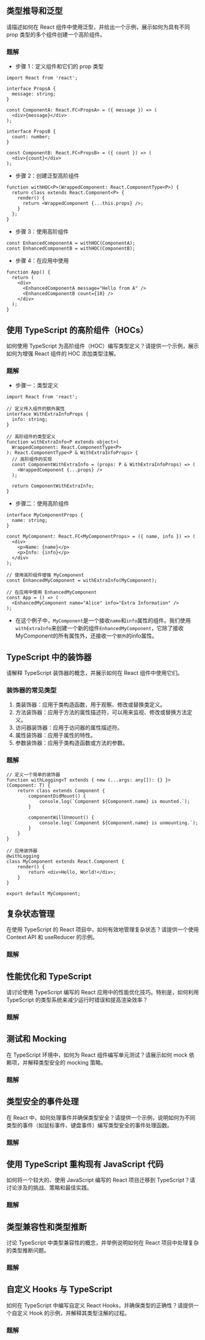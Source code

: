 ## 类型推导和泛型
请描述如何在 React 组件中使用泛型，并给出一个示例，展示如何为具有不同 prop 类型的多个组件创建一个高阶组件。
### 题解
- 步骤 1：定义组件和它们的 prop 类型
```tsx
import React from 'react';

interface PropsA {
  message: string;
}

const ComponentA: React.FC<PropsA> = ({ message }) => (
  <div>{message}</div>
);

interface PropsB {
  count: number;
}

const ComponentB: React.FC<PropsB> = ({ count }) => (
  <div>{count}</div>
);
```
- 步骤 2：创建泛型高阶组件
```tsx
function withHOC<P>(WrappedComponent: React.ComponentType<P>) {
  return class extends React.Component<P> {
    render() {
      return <WrappedComponent {...this.props} />;
    }
  };
}
```
- 步骤 3：使用高阶组件
```tsx
const EnhancedComponentA = withHOC(ComponentA);
const EnhancedComponentB = withHOC(ComponentB);
```
- 步骤 4：在应用中使用
```tsx
function App() {
  return (
    <div>
      <EnhancedComponentA message="Hello from A" />
      <EnhancedComponentB count={10} />
    </div>
  );
}
```


## 使用 TypeScript 的高阶组件（HOCs）
如何使用 TypeScript 为高阶组件（HOC）编写类型定义？请提供一个示例，展示如何为增强 React 组件的 HOC 添加类型注解。
### 题解
- 步骤一：类型定义
```tsx
import React from 'react';

// 定义传入组件的额外属性
interface WithExtraInfoProps {
  info: string;
}

// 高阶组件的类型定义
function withExtraInfo<P extends object>(
  WrappedComponent: React.ComponentType<P>
): React.ComponentType<P & WithExtraInfoProps> {
  // 高阶组件的实现
  const ComponentWithExtraInfo = (props: P & WithExtraInfoProps) => (
    <WrappedComponent {...props} />
  );

  return ComponentWithExtraInfo;
}
```
- 步骤二：使用高阶组件
```tsx
interface MyComponentProps {
  name: string;
}

const MyComponent: React.FC<MyComponentProps> = ({ name, info }) => (
  <div>
    <p>Name: {name}</p>
    <p>Info: {info}</p>
  </div>
);

// 使用高阶组件增强 MyComponent
const EnhancedMyComponent = withExtraInfo(MyComponent);

// 在应用中使用 EnhancedMyComponent
const App = () => (
  <EnhancedMyComponent name="Alice" info="Extra Information" />
);
```
- 在这个例子中，`MyComponent`是一个接收`name`和`info`属性的组件。我们使用`withExtraInfo`来创建一个新的组件`EnhancedMyComponent`，它除了接收MyComponent的所有属性外，还接收一个`额外`的info属性。


## TypeScript 中的装饰器
请解释 TypeScript 装饰器的概念，并展示如何在 React 组件中使用它们。
### 装饰器的常见类型
1. 类装饰器：应用于类构造函数，用于观察、修改或替换类定义。
2. 方法装饰器：应用于方法的属性描述符，可以用来监视、修改或替换方法定义。
3. 访问器装饰器：应用于访问器的属性描述符。
4. 属性装饰器：应用于属性的特性。
5. 参数装饰器：应用于类构造函数或方法的参数。
### 题解
```tsx
// 定义一个简单的装饰器
function withLogging<T extends { new (...args: any[]): {} }>(Component: T) {
    return class extends Component {
        componentDidMount() {
            console.log(`Component ${Component.name} is mounted.`);
        }

        componentWillUnmount() {
            console.log(`Component ${Component.name} is unmounting.`);
        }
    }
}

// 应用装饰器
@withLogging
class MyComponent extends React.Component {
    render() {
        return <div>Hello, World!</div>;
    }
}

export default MyComponent;
```

## 复杂状态管理
在使用 TypeScript 的 React 项目中，如何有效地管理复杂状态？请提供一个使用 Context API 和 useReducer 的示例。
### 题解


## 性能优化和 TypeScript
请讨论使用 TypeScript 编写的 React 应用中的性能优化技巧。特别是，如何利用 TypeScript 的类型系统来减少运行时错误和提高渲染效率？
### 题解


## 测试和 Mocking
在 TypeScript 环境中，如何为 React 组件编写单元测试？请展示如何 mock 依赖项，并解释类型安全的 mocking 策略。
### 题解


## 类型安全的事件处理
在 React 中，如何处理事件并确保类型安全？请提供一个示例，说明如何为不同类型的事件（如鼠标事件、键盘事件）编写类型安全的事件处理函数。
### 题解


## 使用 TypeScript 重构现有 JavaScript 代码
如何将一个较大的、使用 JavaScript 编写的 React 项目迁移到 TypeScript？请讨论涉及的挑战、策略和最佳实践。
### 题解


## 类型兼容性和类型推断
讨论 TypeScript 中类型兼容性的概念，并举例说明如何在 React 项目中处理复杂的类型推断问题。
### 题解


## 自定义 Hooks 与 TypeScript
如何在 TypeScript 中编写自定义 React Hooks，并确保类型的正确性？请提供一个自定义 Hook 的示例，并解释其类型注解的过程。
### 题解

